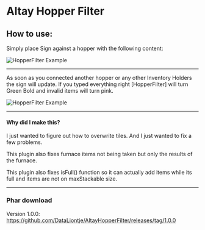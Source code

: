 # Altay Hopper Filter



## How to use:



Simply place Sign against a hopper with the following content:

![HopperFilter Example](http://i.imgur.com/KnStsIt.png)

---

As soon as you connected another hopper or any other Inventory Holders the sign will update.
If you typed everything right [HopperFilter] will turn Green Bold and invalid items will turn pink.



![HopperFilter Example](http://i.imgur.com/ZBQFZzC.png)




---


#### Why did I make this?

I just wanted to figure out how to overwrite tiles.
And I just wanted to fix a few problems.

This plugin also fixes furnace items not being taken but only the results of the furnace.

This plugin also fixes isFull() function so it can actually add items while its full and items are not on maxStackable size.


---

### Phar download
Version 1.0.0:
https://github.com/DataLiontje/AltayHopperFilter/releases/tag/1.0.0

